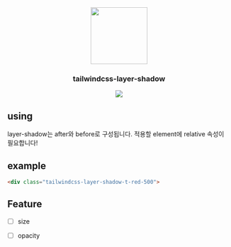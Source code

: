 <div align="center">
  <img src="https://github.com/Hansanghyeon/tailwindcss-layer-shadow/assets/42893446/cb0fc285-cdaf-427d-8f51-01f613aee938" alt="" width="128" />

  ### tailwindcss-layer-shadow

  ![](https://img.shields.io/badge/tailwindcss-0F172A?&logo=tailwindcss)
</div>

## using

layer-shadow는 after와 before로 구성됩니다. 적용할 element에 relative 속성이 필요합니다!

## example

```html
<div class="tailwindcss-layer-shadow-t-red-500">
```

## Feature

- [ ] size
- [ ] opacity


